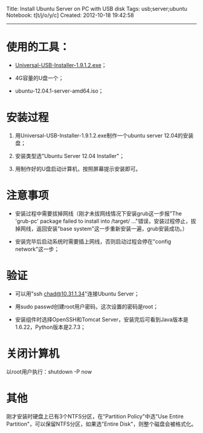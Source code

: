 Title: Install Ubuntu Server on PC with USB disk
Tags: usb;server;ubuntu
Notebook: t[t/j/o/y/c]
Created: 2012-10-18 19:42:58

------

# 使用的工具：

* [Universal-USB-Installer-1.9.1.2.exe](http://www.pendrivelinux.com/downloads/Universal-USB-Installer/Universal-USB-Installer-1.9.1.2.exe)；

* 4G容量的U盘一个；

* ubuntu-12.04.1-server-amd64.iso；

 

# 安装过程

1. 用Universal-USB-Installer-1.9.1.2.exe制作一个ubuntu server 12.04的安装盘；

1. 安装类型选"Ubuntu Server 12.04 Installer"；

1. 用制作好的U盘启动计算机，按照屏幕提示安装即可。

 
# 注意事项

* 安装过程中需要拔掉网线（刚才未拔网线情况下安装grub这一步报"The 'grub-pc' package failed to install into /target/ ..."错误，安装过程停止，拔掉网线，返回安装"base system"这一步重新安装一遍，grub安装成功。）

* 安装完毕后启动系统时需要插上网线，否则启动过程会停在"config network"这一步；

 

# 验证

* 可以用"ssh chad@10.31.1.34"连接Ubuntu Server；

* 用sudo passwd创建root用户密码，这次设置的密码是root；

* 安装组件时选择OpenSSH和Tomcat Server，安装完后可看到Java版本是1.6.22，Python版本是2.7.3；

 

# 关闭计算机

以root用户执行：shutdown -P now

 

# 其他

刚才安装时硬盘上已有3个NTFS分区，在"Partition Policy"中选"Use Entire Partition"，可以保留NTFS分区，如果选"Entire Disk"，则整个磁盘会被格式化。